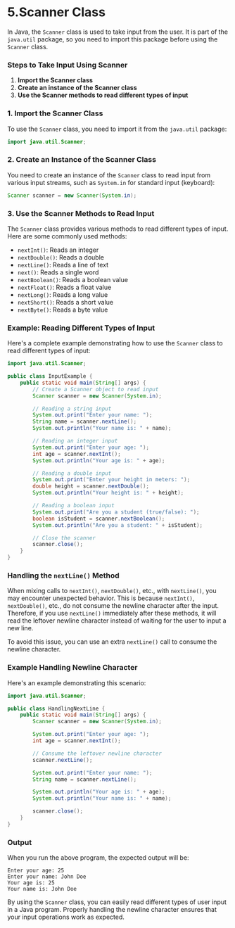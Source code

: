 # 5.Scanner Class

In Java, the `Scanner` class is used to take input from the user. It is part of the `java.util` package, so you need to import this package before using the `Scanner` class.

### Steps to Take Input Using Scanner

1. **Import the Scanner class**
2. **Create an instance of the Scanner class**
3. **Use the Scanner methods to read different types of input**

### 1. Import the Scanner Class

To use the `Scanner` class, you need to import it from the `java.util` package:

```java
import java.util.Scanner;
```

### 2. Create an Instance of the Scanner Class

You need to create an instance of the `Scanner` class to read input from various input streams, such as `System.in` for standard input (keyboard):

```java
Scanner scanner = new Scanner(System.in);
```

### 3. Use the Scanner Methods to Read Input

The `Scanner` class provides various methods to read different types of input. Here are some commonly used methods:

- `nextInt()`: Reads an integer
- `nextDouble()`: Reads a double
- `nextLine()`: Reads a line of text
- `next()`: Reads a single word
- `nextBoolean()`: Reads a boolean value
- `nextFloat()`: Reads a float value
- `nextLong()`: Reads a long value
- `nextShort()`: Reads a short value
- `nextByte()`: Reads a byte value

### Example: Reading Different Types of Input

Here's a complete example demonstrating how to use the `Scanner` class to read different types of input:

```java
import java.util.Scanner;

public class InputExample {
    public static void main(String[] args) {
        // Create a Scanner object to read input
        Scanner scanner = new Scanner(System.in);

        // Reading a string input
        System.out.print("Enter your name: ");
        String name = scanner.nextLine();
        System.out.println("Your name is: " + name);

        // Reading an integer input
        System.out.print("Enter your age: ");
        int age = scanner.nextInt();
        System.out.println("Your age is: " + age);

        // Reading a double input
        System.out.print("Enter your height in meters: ");
        double height = scanner.nextDouble();
        System.out.println("Your height is: " + height);

        // Reading a boolean input
        System.out.print("Are you a student (true/false): ");
        boolean isStudent = scanner.nextBoolean();
        System.out.println("Are you a student: " + isStudent);

        // Close the scanner
        scanner.close();
    }
}
```

### Handling the `nextLine()` Method

When mixing calls to `nextInt()`, `nextDouble()`, etc., with `nextLine()`, you may encounter unexpected behavior. This is because `nextInt()`, `nextDouble()`, etc., do not consume the newline character after the input. Therefore, if you use `nextLine()` immediately after these methods, it will read the leftover newline character instead of waiting for the user to input a new line.

To avoid this issue, you can use an extra `nextLine()` call to consume the newline character.

### Example Handling Newline Character

Here's an example demonstrating this scenario:

```java
import java.util.Scanner;

public class HandlingNextLine {
    public static void main(String[] args) {
        Scanner scanner = new Scanner(System.in);

        System.out.print("Enter your age: ");
        int age = scanner.nextInt();

        // Consume the leftover newline character
        scanner.nextLine();

        System.out.print("Enter your name: ");
        String name = scanner.nextLine();

        System.out.println("Your age is: " + age);
        System.out.println("Your name is: " + name);

        scanner.close();
    }
}
```

### Output

When you run the above program, the expected output will be:

```
Enter your age: 25
Enter your name: John Doe
Your age is: 25
Your name is: John Doe

```

By using the `Scanner` class, you can easily read different types of user input in a Java program. Properly handling the newline character ensures that your input operations work as expected.